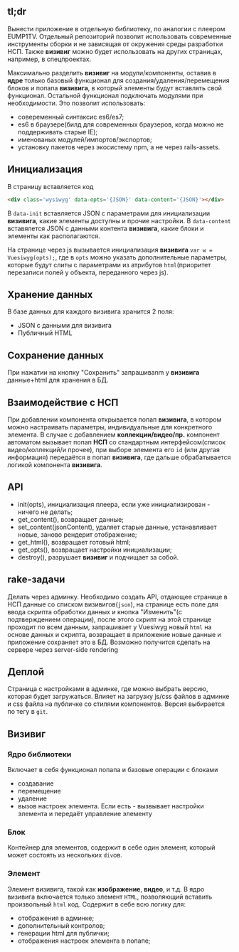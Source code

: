 ## tl;dr

Вынести приложение в отдельную библиотеку, по аналогии с плеером EUMP1TV. Отдельный репозиторий позволит использовать современные инструменты сборки и не зависящая от окружения среды разработки НСП. Также **визивиг** можно будет использовать на других страницах, например, в спецпроектах.

Максимально разделить **визивиг** на модули/компоненты, оставив в **ядре** только базовый функционал для создания/удаления/перемещения блоков и попапа **визивига**, в который элементы будут вставлять свой функционал. Остальной функционал подключать модулями при необходимости. Это позволит использовать:

* совеременный синтаксис es6/es7;
* es6 в браузере(билд для современных браузеров, когда можно не поддерживать старые IE);
* именованых модулей/импортов/экспортов;
* установку пакетов через экосистему npm, а не через rails-assets.


## Инициализация

В страницу вставляется код

```html
<div class='wysiwyg' data-opts='{JSON}' data-content='{JSON}'></div>
```

В `data-init` вставляется JSON с параметрами для инициализации **визивига**, какие элементы доступны и прочие настройки.
В `data-content` вставялется JSON с данными контента **визивига**, какие блоки и элементы как располагаются.

На странице через js вызывается инициализация **визивига** `var w = Vuesiwyg(opts);`, где в `opts` можно указать дополнительные параметры, которые будут слиты с параметрами из атрибутов `html`(приоритет перезаписи полей у объекта, переданного через js).

## Хранение данных

В базе данных для каждого визивига хранится 2 поля:

* JSON с данными для визивига
* Публичный HTML

## Сохранение данных

При нажатии на кнопку "Сохранить" запрашиваnm у **визивига** данные+html для хранения в БД.

## Взаимодействие с НСП

При добавлении компонента открывается попап **визивига**, в котором можно настраивать параметры, индивидуальные для конкретного элемента. В случае с добавлением **коллекции/видео/пр.** компонент автоматом вызывает попап **НСП** со стандартным интерфейсом(список видео/коллекций/и прочее), при выборе элемента его `id` (или другая информация) передаётся в попап **визивига**, где дальше обрабатывается логикой компонента **визивига**.

## API

* init(opts), инициализация плеера, если уже инициализирован - ничего не делать;
* get_content(), возвращает данные;
* set_content(jsonСontent), удаляет старые данные, устанавливает новые, заново рендерит отображение;
* get_html(), возвращает готовый html;
* get_opts(), возвращает настройки инициализации;
* destroy(), разрушает **визивиг** и подчищает за собой.

## rake-задачи

Делать через админку. Необходимо создать API, отдающее странице в НСП данные со списком визивигов(`json`), на странице есть поле для ввода скрипта обработки данных и кнопка "Изменить"(с подтверждением операции), после этого скрипт на этой странице проходит по всем данным, запрашивает у Vuesiwyg новый `html` на основе данных и скрипта, возвращает в приложение новые данные и приложение сохраняет это в БД. Возможно получится сделать на сервере через server-side rendering

## Деплой

Страница с настройками в админке, где можно выбрать версию, которая будет загружаться. Влияет на загрузку js/css файлов в админке и css файла на публичке со стилями компонентов. Версия выбирается по тегу в `git`.

## Визивиг

### Ядро библиотеки

Включает в себя функционал попапа и базовые операции с блоками

* создавание
* перемещение
* удаление
* вызов настроек элемента. Если есть - вызвывает настройки элемента и передаёт управление элементу

### Блок

Контейнер для элементов, содержит в себе один элемент, который может состоять из нескольких `div`ов.

### Элемент

Элемент визивига, такой как **изображение**, **видео**, и т.д. В ядро визивига включается только элемент `HTML`, позволяющий вставить произвольный `html` код. Содержит в себе всю логику для:

* отображения в админке;
* дополнительный контролов;
* генерации html для публички;
* отображения настроек элемента в попапе;

